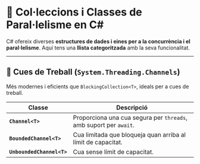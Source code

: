 # 📌 Col·leccions i Classes de Paral·lelisme en C#

C# ofereix diverses **estructures de dades i eines per a la concurrència i el paral·lelisme**. Aquí tens una **llista categoritzada** amb la seva funcionalitat.

---


## **🔹  Cues de Treball (`System.Threading.Channels`)**
Més modernes i eficients que `BlockingCollection<T>`, ideals per a cues de treball.

| **Classe**                   | **Descripció** |
|------------------------------|---------------|
| **`Channel<T>`**             | Proporciona una cua segura per `threads`, amb suport per `await`. |
| **`BoundedChannel<T>`**      | Cua limitada que bloqueja quan arriba al límit de capacitat. |
| **`UnboundedChannel<T>`**    | Cua sense límit de capacitat. |

